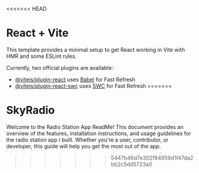 <<<<<<< HEAD
# React + Vite

This template provides a minimal setup to get React working in Vite with HMR and some ESLint rules.

Currently, two official plugins are available:

- [@vitejs/plugin-react](https://github.com/vitejs/vite-plugin-react/blob/main/packages/plugin-react/README.md) uses [Babel](https://babeljs.io/) for Fast Refresh
- [@vitejs/plugin-react-swc](https://github.com/vitejs/vite-plugin-react-swc) uses [SWC](https://swc.rs/) for Fast Refresh
=======
# SkyRadio
Welcome to the Radio Station App ReadMe! This document provides an overview of the features, installation instructions, and usage guidelines for the radio station app i built. Whether you're a user, contributor, or developer, this guide will help you get the most out of the app.
>>>>>>> 5447b46d7e302f84959d1f47da2bb2c5dd5723a0
